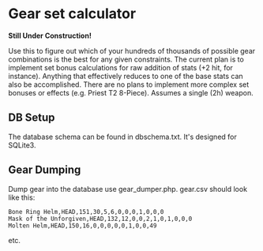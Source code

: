 # Gear set calculator

**Still Under Construction!**

Use this to figure out which of your hundreds of thousands of possible gear
combinations is the best for any given constraints. The current plan is to
implement set bonus calculations for raw addition of stats (+2 hit, for
instance). Anything that effectively reduces to one of the base stats can
also be accomplished. There are no plans to implement more complex set bonuses
or effects (e.g. Priest T2 8-Piece). Assumes a single (2h) weapon.

## DB Setup
The database schema can be found in dbschema.txt. It's designed for SQLite3.

## Gear Dumping
Dump gear into the database use gear_dumper.php. gear.csv should look like
this:
```
Bone Ring Helm,HEAD,151,30,5,6,0,0,0,1,0,0,0
Mask of the Unforgiven,HEAD,132,12,0,0,2,1,0,1,0,0,0
Molten Helm,HEAD,150,16,0,0,0,0,0,1,0,0,49
```
etc.
